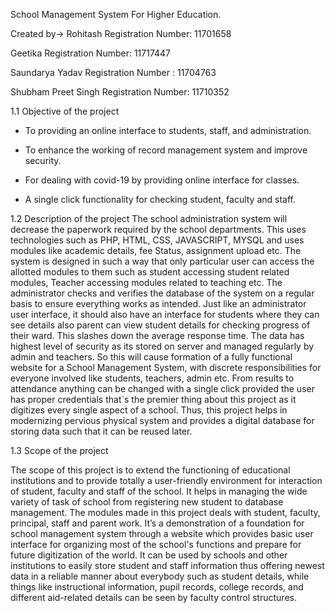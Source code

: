 School Management System For Higher Education.

Created by->
Rohitash                                          Registration Number: 11701658

Geetika                                            Registration Number: 11717447

Saundarya Yadav                                  Registration Number :  11704763

Shubham Preet Singh                           Registration Number:    11710352


1.1 Objective of the project
 - To providing an online interface to students, staff, and administration.
  
- To enhance the working of record management system and improve security.

- For dealing with covid-19 by providing online interface for classes.

- A single click functionality for checking student, faculty and staff.

1.2 Description of the project
The school administration system will decrease the paperwork required by the school departments. 
This uses technologies such as PHP, HTML, CSS, JAVASCRIPT, MYSQL and uses modules like academic details, fee Status, assignment upload etc. 
The system is designed in such a way that only particular user can access the allotted modules to them such as student accessing student related modules, Teacher accessing modules related to teaching etc.
The administrator checks and verifies the database of the system on a regular basis to ensure everything works as intended. Just like an administrator user interface, it should also have an interface for students where they can see details also parent can view student details for checking progress of their ward.
This slashes down the average response time. The data has highest level of security as its stored on server and managed regularly by admin and teachers. So this will cause formation of a fully functional website for a School Management System, with discrete responsibilities for everyone involved like students, teachers, admin etc.
From results to attendance anything can be changed with a single click provided the user has proper credentials that`s the premier thing about this project as it digitizes every single aspect of a school. Thus, this project helps in modernizing pervious physical system and provides a digital database for storing data such that it can be reused later.

1.3 Scope of the project

The scope of this project is to extend the functioning of educational institutions and to provide totally a user-friendly environment for interaction of student, faculty and staff of the school. It helps in managing the wide variety of task of school from registering new student to database management. 
The modules made in this project deals with student, faculty, principal, staff and parent work. It’s a demonstration of a foundation for school management system through a website which provides basic user interface for organizing most of the school's functions and prepare for future digitization of the world.
It can be used by schools and other institutions to easily store student and staff information thus offering newest data in a reliable manner about everybody such as student details, while things like instructional information, pupil records, college records, and different aid-related details can be seen by faculty control structures.


